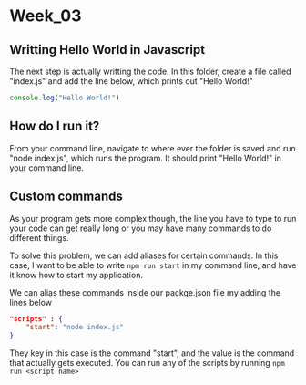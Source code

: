# Week_03

## Writting Hello World in Javascript

The next step is actually writting the code. In this folder, create a file called "index.js" and add the line below, which prints out "Hello World!"

```Javascript
console.log("Hello World!")
```

## How do I run it?

From your command line, navigate to where ever the folder is saved and run "node index.js", which runs the program. It should print "Hello World!" in your command line.

## Custom commands

As your program gets more complex though, the line you have to type to run your code can get really long or you may have many commands to do different things. 

To solve this problem, we can add aliases for certain commands. In this case, I want to be able to write ``npm run start`` in my command line, and have it know how to start my application. 

We can alias these commands inside our packge.json file my adding the lines below
```JSON
"scripts" : {
    "start": "node index.js"
}
```
They key in this case is the command "start", and the value is the command that actually gets executed. You can run any of the scripts by running ```npm run <script name>```

